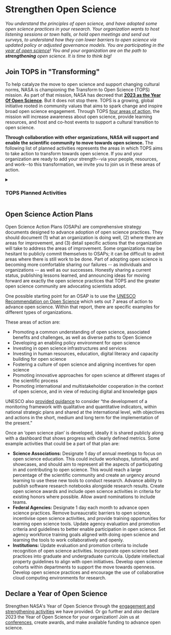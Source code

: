 # Strengthen Open Science

*You understand the principles of open science, and have adopted some open science practices in your research. Your organization wants to host listening sessions or town halls, or hold open meetings and send out surveys, to understand how they can lower barriers to open science via updated policy or adjusted governance models. You are participating in the [year of open science](/Year_of_Open_Science_Cookbook/Engage_year_of_open_science.md)! You and your organization are on the path to **strengthening** open science. It is time to think big!*  

## Join TOPS in "Transforming"
To help catalyze the move to open science and support changing cultural norms, NASA is championing the Transform to Open Science (TOPS) mission. As part of that mission, NASA has decreed that [**2023 as the Year Of Open Science**](/Year_of_Open_Science_Cookbook/readme.md). But it does not stop there. TOPS is a growing, global initiative rooted in community values that aims to spark change and inspire broad open science engagement. Through TOPS [four areas of action](https://github.com/nasa/Transform-to-Open-Science#implementation), the mission will increase awareness about open science, provide learning resources, and host and co-host events to support a cultural transition to open science. 

**Through collaboration with other organizations, NASA will support and enable the scientific community to move towards open science.** The following list of planned activities represents the areas in which TOPS aims to take action to transform towards open science. If you and your organization are ready to add your strength--via your people, resources, and work--to this transformation, we invite you to join us in these areas of action. 

<details>
  <summary><h3>TOPS Planned Activities</h3></summary>
  
  1. **Promoting   a   common   understanding   of   open   science,   associated   benefits   and   challenges, as well as diverse paths to open science.** <br> Increase open science visibility through high-level support and communication strategies, give colloquia, and build partnerships with companies, philanthropic groups, organizations, and institutions to advance open science activities.<br> 
  2. **Developing an enabling policy environment for open science.** <br> The TOPS team will provide advice and guidance to agencies and organizations on targeted policy adjustments to allow for open science activities by federal employees and contractors.<br> 
  3. **Investing in open science infrastructures and services.** <br> Support development of an open science infrastructure center of excellence that has a strong community-led base to advance interoperability and inclusivity, and can advance open infrastructures and FAIR Analysis-Ready Cloud-Optimized (ARCO) data and software. <br>
  4. **Investing in human resources, education, digital literacy and capacity building for open science.** <br> Support development of an open science education center of excellence that has a strong community-led base to advance open science literacy. Massive Open Online Courses (MOOCs), collaboratively develop curriculum on open science and data science skills with open science certificates and badges. Leverage existing investments in training and support summer internships, summer schools, HackWeeks, Open Science Launchpads, and challenges. <br>
  5. **Aligning incentives and fostering a culture of open science.** <br> Create open science awards, highlight successes, and integrate open science community building and practices into performance evaluations, research awards, and reporting. <br>
  6. **Promoting innovative approaches for open science at different stages of the scientific process.** <br> Integrate open science practices into citizen science, provide a free, low-barrier path to large-scale research infrastructures (e.g. interactive notebook deployments on commercial clouds). <br> 
  7. **Promoting international and multi stakeholder cooperation in the context of open science and in view of reducing digital and knowledge gaps.** <br> Engage with international partners to participate in joint activities around open science, including open infrastructures, open MOOCs, international awards, and open metrics.
  
</details>

## Open Science Action Plans

Open Science Action Plans (OSAPs) are comprehensive strategy documents designed to advance adoption of open science practices. They should document (1) what an organization is doing well, (2) where there are areas for improvement, and (3) detail specific actions that the organization will take to address the areas of improvement. Some organizations may be hesitant to publicly commit themselves to OSAPs; it can be difficult to admit areas where there is still work to be done. Part of adopting open science is becoming more comfortable sharing our failures -- as individuals and organizations -- as well as our successes. Honestly sharing a current status, publishing lessons learned, and announcing ideas for moving forward are exactly the open science practices that TOPS and the greater open science community are advocating scientists adopt. 

One possible starting point for an OSAP  is to use the [UNESCO Recommendation on Open Science](https://en.unesco.org/science-sustainable-future/open-science/recommendation) which sets out 7 areas of action to advance open science. Within that report, there are specific examples for different types of organizations. 

These areas of action are:
* Promoting   a   common   understanding   of   open   science,   associated   benefits   and   challenges, as well as diverse paths to Open Science
* Developing an enabling policy environment for open science
* Investing in open science infrastructures and services
* Investing in human resources, education, digital literacy and capacity building for open science
* Fostering a culture of open science and aligning incentives for open science
* Promoting innovative approaches for open science at different stages of the scientific process
* Promoting  international  and  multistakeholder  cooperation  in  the  context  of  open  science, and in view of reducing digital and knowledge gaps

UNESCO also [provided guidance](https://en.unesco.org/science-sustainable-future/open-science/recommendation) to consider “the development of a monitoring framework with qualitative and quantitative indicators, within national strategic plans and shared at the international level, with objectives and actions in the short, medium and long term for the implementation of the present.” 

Once an ‘open science plan’ is developed, ideally it is shared publicly along with a dashboard that shows progress with clearly defined metrics. Some example activities that could be a part of that plan are:
* **Science Associations:** Designate 1 day of annual meetings to focus on open science education. This could include workshops, tutorials, and showcases, and should aim to represent all the aspects of participating in and contributing to open science. This would reach a large percentage of the scientific community and create an urgency around learning to use these new tools to conduct research. Advance ability to publish software research notebooks alongside research results. Create open science awards and include open science activities in criteria for existing honors where possible. Allow award nominations to include teams. 
* **Federal Agencies:** Designate 1 day each month to advance open science practices. Remove bureaucratic barriers to open science, incentivise open science activities, and provide training opportunities for learning open science tools. Update agency evaluation and promotion criteria and guidelines to better enable participation in open science. Set agency workforce training goals aligned with doing open science and learning the tools to work collaboratively and openly. 
* **Institutions:** Update evaluation and promotion criteria to include recognition of open science activities. Incorporate open science best practices into graduate and undergraduate curricula. Update intellectual property guidelines to align with open initiatives. Develop open science cohorts within departments to support the move towards openness. Develop open science practices and encourage the use of collaborative cloud computing environments for research.

## Declare a Year of Open Science
Strengthen NASA's Year of Open Science through the [engagement and strengthening activities](/Year_of_Open_Science_Cookbook/Engage_year_of_open_science.md) we have provided. Or go further and *also* declare 2023 the Year of Open Science for your organization! Join us at [conferences](/Year_of_Open_Science_Cookbook/conferences_for_the_year_of_open_science.md), create awards, and make available funding to advance open science. 
